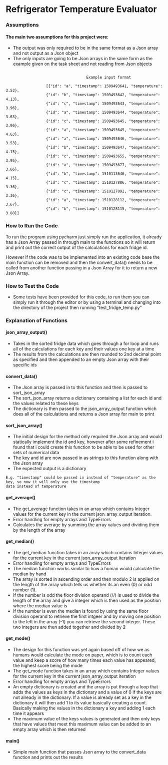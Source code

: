 # Refrigerator Temperature Evaluator

### Assumptions

#### The main two assumptions for this project were:
* The output was only required to be in the same format as a Json array and not output as a Json object
* The only inputs are going to be Json arrays in the same form as the example given on the task sheet and not reading
from Json objects
```

                                    Example input format

                  [{"id": "a", "timestamp": 1509493641, "temperature": 3.53},
                  {"id": "b", "timestamp": 1509493642, "temperature": 4.13},
                  {"id": "c", "timestamp": 1509493643, "temperature": 3.96},
                  {"id": "a", "timestamp": 1509493644, "temperature": 3.63},
                  {"id": "c", "timestamp": 1509493645, "temperature": 3.96},
                  {"id": "a", "timestamp": 1509493645, "temperature": 4.63},
                  {"id": "a", "timestamp": 1509493646, "temperature": 3.53},
                  {"id": "b", "timestamp": 1509493647, "temperature": 4.15},
                  {"id": "c", "timestamp": 1509493655, "temperature": 3.95},
                  {"id": "a", "timestamp": 1509493677, "temperature": 3.66},
                  {"id": "b", "timestamp": 1510113646, "temperature": 4.15},
                  {"id": "c", "timestamp": 1510127886, "temperature": 3.36},
                  {"id": "c", "timestamp": 1510127892, "temperature": 3.36},
                  {"id": "a", "timestamp": 1510128112, "temperature": 3.67},
                  {"id": "b", "timestamp": 1510128115, "temperature": 3.88}]
```

### How to Run the Code

To run the program using pycharm just simply run the application, it already has a Json Array passed in through main to
the functions so it will return and print out the correct output of the calculations for each fridge id.

However if the code was to be implemented into an existing code base the main function can be removed and then the
convert_data() needs to be called from another function passing in a Json Array for it to return a new Json Array.

### How to Test the Code

* Some tests have been provided for this code, to run them you can simply run it through the editor or by using a 
terminal and changing into the directory of the project then running "test_fridge_temp.py"

### Explanation of Functions


#### json_array_output()

* Takes in the sorted fridge data which goes through a for loop and runs all of the calculations for each key and their
values one key at a time
* The results from the calculations are then rounded to 2nd decimal point as specified and then appended to an empty
Json array with their specific ids


#### convert_data()

* The Json array is passed in to this function and then is passed to sort_json_array
* The sort_json_array returns a dictionary containing a list for each id and the values related to these keys
* The dictionary is then passed to the json_array_output function which does all of the calculations and returns
a Json array for main to print


#### sort_json_array()

* The initial design for the method only required the Json array and would statically implement the id and key, however
after some refinement i found that i could create this function to be able to be used for other sets of numerical data
* The key and id are now passed in as strings to this function along with the Json array
* The expected output is a dictionary
```
E.g. "timestamp" could be passed in instead of "temperature" as the key, so now it will only use the timestamp
data instead of temperature
```


#### get_average()

* The get_average function takes in an array which contains Integer values for the current key in the current
 json_array_output iteration.
* Error handling for empty arrays and TypeErrors
* Calculates the average by summing the array values and dividing them by the length of the array


#### get_median()

* The get_median function takes in an array which contains Integer values for the current key in the
current json_array_output iteration
* Error handling for empty arrays and TypeErrors
* The median function works similar to how a human would calculate the median by hand
* The array is sorted in ascending order and then modulo 2 is applied on the length of the array which tells us whether
its an even (0) or odd number (1).
* If the number is odd the floor division operand (//) is used to divide the length of the array and give a integer which
is then used as the position where the median value is
* If the number is even the median is found by using the same floor division operand to retrieve the first intgeer
 and by moving one position to the left in the array (-1) you can retrieve the second integer. These two integers are then
 added together and divided by 2


#### get_mode()

* The design for this function was yet again based off of how we as humans would calculate the mode on paper, which is to
count each value and keep a score of how many times each value has appeared, the highest score being the mode
* The get_mode function takes in an array which contains Integer values for the current key in the current
 json_array_output iteration
* Error handling for empty arrays and TypeErrors
* An empty dictionary is created and the array is put through a loop that adds the values as keys in the dictionary and
a value of 0 if the keys are not already in the dictionary. If a value is already set as a key in the dictionary it will
 then add 1 to its value basically creating a count. Basically making the values in the dictionary a key and adding 1
 each time it appears
* The maximum value of the keys values is generated and then only keys that have values that meet this maximum value can
be added to an empty array which is then returned


#### main()

* Simple main function that passes Json array to the convert_data function and prints out the results
